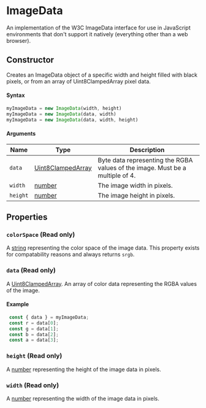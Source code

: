 # ImageData

An implementation of the W3C ImageData interface for use in JavaScript environments that don't support it natively (everything other than a web browser). 

## Constructor

Creates an ImageData object of a specific width and height filled with black pixels, or from an array of Uint8ClampedArray pixel data. 

#### Syntax

```js
myImageData = new ImageData(width, height)
myImageData = new ImageData(data, width)
myImageData = new ImageData(data, width, height)
```

#### Arguments

Name | Type | Description
-|-|-
`data` | [Uint8ClampedArray](https://developer.mozilla.org/en-US/docs/Web/JavaScript/Reference/Global_Objects/Uint8ClampedArray) | Byte data representing the RGBA values of the image. Must be a multiple of 4. 
`width` | [number](https://developer.mozilla.org/en-US/docs/Web/JavaScript/Reference/Global_Objects/Number) | The image width in pixels. 
`height` | [number](https://developer.mozilla.org/en-US/docs/Web/JavaScript/Reference/Global_Objects/Number) | The image height in pixels. 

## Properties

### `colorSpace` (Read only)

A [string](https://developer.mozilla.org/en-US/docs/Web/JavaScript/Reference/Global_Objects/String) representing the color space of the image data. This property exists for compatability reasons and always returns `srgb`. 

### `data` (Read only)

A [Uint8ClampedArray](https://developer.mozilla.org/en-US/docs/Web/JavaScript/Reference/Global_Objects/Uint8ClampedArray). An array of color data representing the RGBA values of the image. 

#### Example

```js
 const { data } = myImageData;
 const r = data[0];
 const g = data[1];
 const b = data[2];
 const a = data[3];
```

### `height` (Read only)

A [number](https://developer.mozilla.org/en-US/docs/Web/JavaScript/Reference/Global_Objects/Number) representing the height of the image data in pixels. 

### `width` (Read only)

A [number](https://developer.mozilla.org/en-US/docs/Web/JavaScript/Reference/Global_Objects/Number) representing the width of the image data in pixels. 
